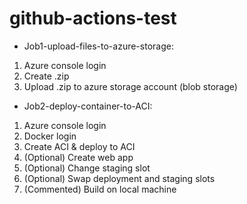 # github-actions-test
- Job1-upload-files-to-azure-storage:    
1. Azure console login
2. Create .zip
3. Upload .zip to azure storage account (blob storage)
- Job2-deploy-container-to-ACI:
1. Azure console login
2. Docker login
3. Create ACI & deploy to ACI
4. (Optional) Create web app
5. (Optional) Change staging slot
6. (Optional) Swap deployment and staging slots
7. (Commented) Build on local machine
